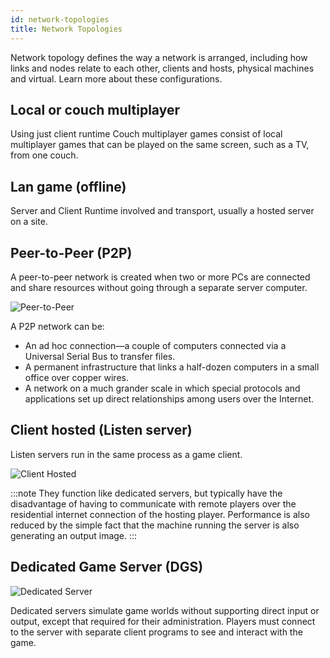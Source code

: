 ```yaml
---
id: network-topologies
title: Network Topologies
---
```


Network topology defines the way a network is arranged, including how links and nodes relate to each other, clients and hosts, physical machines and virtual. Learn more about these configurations.

## Local or couch multiplayer

Using just client runtime 
Couch multiplayer games consist of local multiplayer games that can be played on the same screen, such as a TV, from one couch.

## Lan game (offline) 

Server and Client Runtime involved and transport, usually a hosted server on a site.

## Peer-to-Peer (P2P)

A peer-to-peer network is created when two or more PCs are connected and share resources without going through a separate server computer. 

![Peer-to-Peer](/img/peer2peer1.png)

A P2P network can be:
- An ad hoc connection—a couple of computers connected via a Universal Serial Bus to transfer files.
- A permanent infrastructure that links a half-dozen computers in a small office over copper wires. 
- A network on a much grander scale in which special protocols and applications set up direct relationships among users over the Internet.

## Client hosted (Listen server)

Listen servers run in the same process as a game client. 

![Client Hosted](/img/client-hosted.png)

:::note
They function like dedicated servers, but typically have the disadvantage of having to communicate with remote players over the residential internet connection of the hosting player. Performance is also reduced by the simple fact that the machine running the server is also generating an output image. 
:::

## Dedicated Game Server (DGS)

![Dedicated Server](/img/ded_server.png)

Dedicated servers simulate game worlds without supporting direct input or output, except that required for their administration. Players must connect to the server with separate client programs to see and interact with the game.





